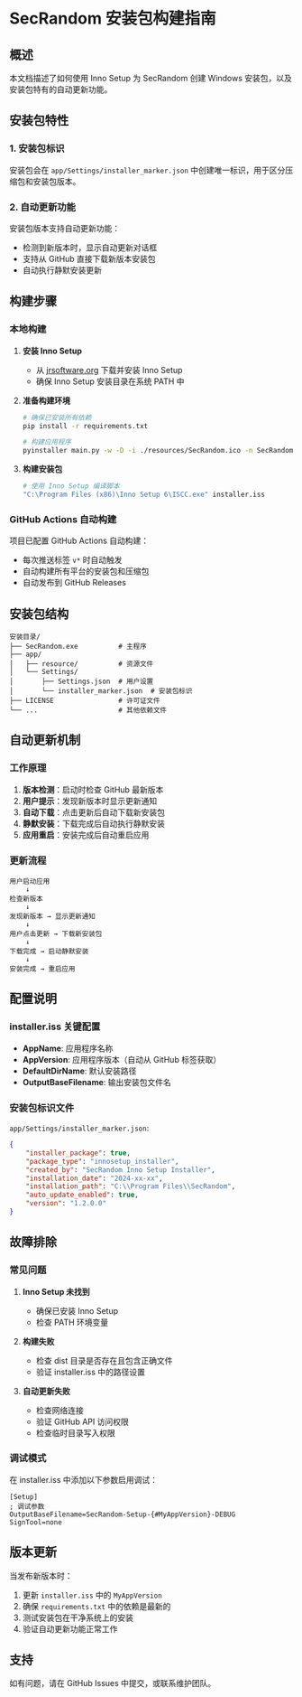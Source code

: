 # SecRandom 安装包构建指南

## 概述

本文档描述了如何使用 Inno Setup 为 SecRandom 创建 Windows 安装包，以及安装包特有的自动更新功能。

## 安装包特性

### 1. 安装包标识
安装包会在 `app/Settings/installer_marker.json` 中创建唯一标识，用于区分压缩包和安装包版本。

### 2. 自动更新功能
安装包版本支持自动更新功能：
- 检测到新版本时，显示自动更新对话框
- 支持从 GitHub 直接下载新版本安装包
- 自动执行静默安装更新

## 构建步骤

### 本地构建

1. **安装 Inno Setup**
   - 从 [jrsoftware.org](https://jrsoftware.org) 下载并安装 Inno Setup
   - 确保 Inno Setup 安装目录在系统 PATH 中

2. **准备构建环境**
   ```bash
   # 确保已安装所有依赖
   pip install -r requirements.txt
   
   # 构建应用程序
   pyinstaller main.py -w -D -i ./resources/SecRandom.ico -n SecRandom --add-data ./app/resource:app/resource --add-data LICENSE:.
   ```

3. **构建安装包**
   ```bash
   # 使用 Inno Setup 编译脚本
   "C:\Program Files (x86)\Inno Setup 6\ISCC.exe" installer.iss
   ```

### GitHub Actions 自动构建

项目已配置 GitHub Actions 自动构建：
- 每次推送标签 `v*` 时自动触发
- 自动构建所有平台的安装包和压缩包
- 自动发布到 GitHub Releases

## 安装包结构

```
安装目录/
├── SecRandom.exe          # 主程序
├── app/
│   ├── resource/          # 资源文件
│   └── Settings/
│       ├── Settings.json  # 用户设置
│       └── installer_marker.json  # 安装包标识
├── LICENSE                # 许可证文件
└── ...                    # 其他依赖文件
```

## 自动更新机制

### 工作原理

1. **版本检测**：启动时检查 GitHub 最新版本
2. **用户提示**：发现新版本时显示更新通知
3. **自动下载**：点击更新后自动下载新安装包
4. **静默安装**：下载完成后自动执行静默安装
5. **应用重启**：安装完成后自动重启应用

### 更新流程

```
用户启动应用
    ↓
检查新版本
    ↓
发现新版本 → 显示更新通知
    ↓
用户点击更新 → 下载新安装包
    ↓
下载完成 → 启动静默安装
    ↓
安装完成 → 重启应用
```

## 配置说明

### installer.iss 关键配置

- **AppName**: 应用程序名称
- **AppVersion**: 应用程序版本（自动从 GitHub 标签获取）
- **DefaultDirName**: 默认安装路径
- **OutputBaseFilename**: 输出安装包文件名

### 安装包标识文件

`app/Settings/installer_marker.json`:
```json
{
    "installer_package": true,
    "package_type": "innosetup_installer",
    "created_by": "SecRandom Inno Setup Installer",
    "installation_date": "2024-xx-xx",
    "installation_path": "C:\\Program Files\\SecRandom",
    "auto_update_enabled": true,
    "version": "1.2.0.0"
}
```

## 故障排除

### 常见问题

1. **Inno Setup 未找到**
   - 确保已安装 Inno Setup
   - 检查 PATH 环境变量

2. **构建失败**
   - 检查 dist 目录是否存在且包含正确文件
   - 验证 installer.iss 中的路径设置

3. **自动更新失败**
   - 检查网络连接
   - 验证 GitHub API 访问权限
   - 检查临时目录写入权限

### 调试模式

在 installer.iss 中添加以下参数启用调试：
```
[Setup]
; 调试参数
OutputBaseFilename=SecRandom-Setup-{#MyAppVersion}-DEBUG
SignTool=none
```

## 版本更新

当发布新版本时：

1. 更新 `installer.iss` 中的 `MyAppVersion`
2. 确保 `requirements.txt` 中的依赖是最新的
3. 测试安装包在干净系统上的安装
4. 验证自动更新功能正常工作

## 支持

如有问题，请在 GitHub Issues 中提交，或联系维护团队。